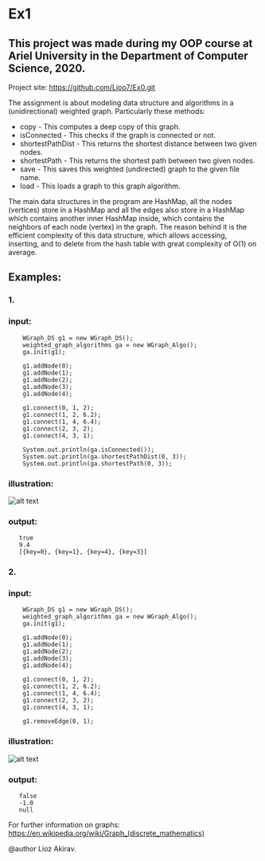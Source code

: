 # Ex1

## This project was made during my OOP course at Ariel University in the Department of Computer Science, 2020.

Project site: https://github.com/Lioo7/Ex0.git

The assignment is about modeling data structure and algorithms in a (unidirectional) weighted graph.
Particularly these methods:
* copy - This computes a deep copy of this graph.
* isConnected - This checks if the graph is connected or not.
* shortestPathDist - This returns the shortest distance between two given nodes.
* shortestPath - This returns the shortest path between two given nodes.
* save - This saves this weighted (undirected) graph to the given file name.
* load - This loads a graph to this graph algorithm.

The main data structures in the program are HashMap, all the nodes (vertices) store in a HashMap and all the edges also store in a HashMap which contains another inner HashMap inside, which contains the neighbors of each node (vertex) in the graph.
The reason behind it is the efficient complexity of this data structure, which allows accessing, inserting, and to delete from the hash table with great complexity of O(1) on average.

## Examples: 

### 1.
### input:

        WGraph_DS g1 = new WGraph_DS();
        weighted_graph_algorithms ga = new WGraph_Algo();
        ga.init(g1);
        
        g1.addNode(0);
        g1.addNode(1);
        g1.addNode(2);
        g1.addNode(3);
        g1.addNode(4);

        g1.connect(0, 1, 2);
        g1.connect(1, 2, 6.2);
        g1.connect(1, 4, 6.4);
        g1.connect(2, 3, 2);
        g1.connect(4, 3, 1);

        System.out.println(ga.isConnected());
        System.out.println(ga.shortestPathDist(0, 3));
        System.out.println(ga.shortestPath(0, 3));
        
### illustration: 
![alt text](https://i.ibb.co/wynXzwk/1.png)

        
### output:

       true
       9.4
       [{key=0}, {key=1}, {key=4}, {key=3}]
       

### 2.
### input:

        WGraph_DS g1 = new WGraph_DS();
        weighted_graph_algorithms ga = new WGraph_Algo();
        ga.init(g1);

        g1.addNode(0);
        g1.addNode(1);
        g1.addNode(2);
        g1.addNode(3);
        g1.addNode(4);

        g1.connect(0, 1, 2);
        g1.connect(1, 2, 6.2);
        g1.connect(1, 4, 6.4);
        g1.connect(2, 3, 2);
        g1.connect(4, 3, 1);

        g1.removeEdge(0, 1);
        
### illustration:
![alt text](https://i.ibb.co/9wds5yp/2.png)
                

### output:

       false
       -1.0
       null

For further information on graphs:
https://en.wikipedia.org/wiki/Graph_(discrete_mathematics)

@author Lioz Akirav.
